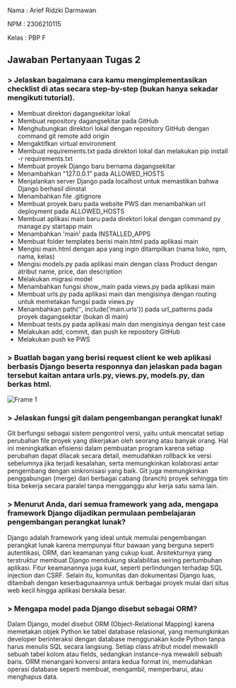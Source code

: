 Nama : Arief Ridzki Darmawan

NPM : 2306210115

Kelas : PBP F

## Jawaban Pertanyaan Tugas 2

### > Jelaskan bagaimana cara kamu mengimplementasikan checklist di atas secara step-by-step (bukan hanya sekadar mengikuti tutorial).
* Membuat direktori dagangsekitar lokal
* Membuat repository dagangsekitar pada GitHub
* Menghubungkan direktori lokal dengan repository GitHub dengan command git remote add origin
* Mengaktifkan virtual environment
* Membuat requirements.txt pada direktori lokal dan melakukan pip install -r requirements.txt
* Membuat proyek Django baru bernama dagangsekitar
* Menambahkan "127.0.0.1" pada ALLOWED_HOSTS
* Menjalankan server Django pada localhost untuk memastikan bahwa Django berhasil diinstal
* Menambahkan file .gitignore
* Membuat proyek baru pada website PWS dan menambahkan url deployment pada ALLOWED_HOSTS
* Membuat aplikasi main baru pada direktori lokal dengan command py manage.py startapp main
* Menambahkan 'main' pada INSTALLED_APPS
* Membuat folder templates berisi main.html pada aplikasi main
* Mengisi main.html dengan apa yang ingin ditampilkan (nama toko, npm, nama, kelas)
* Mengisi models.py pada aplikasi main dengan class Product dengan atribut name, price, dan description
* Melakukan migrasi model
* Menambahkan fungsi show_main pada views.py pada aplikasi main
* Membuat urls.py pada aplikasi main dan mengisinya dengan routing untuk memetakan fungsi pada views.py
* Menambahkan path('', include('main.urls')) pada url_patterns pada proyek dagangsekitar (bukan di main)
* Membuat tests.py pada aplikasi main dan mengisinya dengan test case
* Melakukan add, commit, dan push ke repository GitHub
* Melakukan push ke PWS

### > Buatlah bagan yang berisi request client ke web aplikasi berbasis Django beserta responnya dan jelaskan pada bagan tersebut kaitan antara urls.py, views.py, models.py, dan berkas html.
![Frame 1](https://github.com/user-attachments/assets/bdbde251-4b8b-4e8b-9ec0-6605d80cc51c)

### > Jelaskan fungsi git dalam pengembangan perangkat lunak!
Git berfungsi sebagai sistem pengontrol versi, yaitu untuk mencatat setiap perubahan file proyek yang dikerjakan oleh seorang atau banyak orang. Hal ini meningkatkan efisiensi dalam pembuatan program karena setiap perubahan dapat dilacak secara detail, memudahkan rollback ke versi sebelumnya jika terjadi kesalahan, serta memungkinkan kolaborasi antar pengembang dengan sinkronisasi yang baik. Git juga memungkinkan penggabungan (merge) dari berbagai cabang (branch) proyek sehingga tim bisa bekerja secara paralel tanpa mengganggu alur kerja satu sama lain.

### > Menurut Anda, dari semua framework yang ada, mengapa framework Django dijadikan permulaan pembelajaran pengembangan perangkat lunak?
Django adalah framework yang ideal untuk memulai pengembangan perangkat lunak karena mempunyai fitur bawaan yang berguna seperti autentikasi, ORM, dan keamanan yang cukup kuat. Arsitekturnya yang terstruktur membuat Django mendukung skalabilitas seiring pertumbuhan aplikasi. Fitur keamanannya juga kuat, seperti perlindungan terhadap SQL injection dan CSRF. Selain itu, komunitas dan dokumentasi Django luas, ditambah dengan keserbagunaannya untuk berbagai proyek mulai dari situs web kecil hingga aplikasi berskala besar.

### > Mengapa model pada Django disebut sebagai ORM?
Dalam Django, model disebut ORM (Object-Relational Mapping) karena memetakan objek Python ke tabel database relasional, yang memungkinkan developer berinteraksi dengan database menggunakan kode Python tanpa harus menulis SQL secara langsung. Setiap class atribut model mewakili sebuah tabel kolom atau fields, sedangkan instance-nya mewakili sebuah baris. ORM menangani konversi antara kedua format ini, memudahkan operasi database seperti membuat, mengambil, memperbarui, atau menghapus data.
